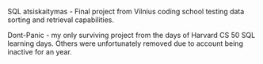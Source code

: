 SQL atsiskaitymas - Final project from Vilnius coding school testing data sorting and retrieval capabilities.

Dont-Panic - my only surviving project from the days of Harvard CS 50 SQL learning days. Others were unfortunately removed due to account being inactive for an year.

